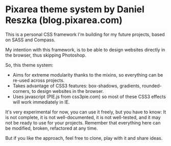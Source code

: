 Pixarea theme system
by Daniel Reszka (blog.pixarea.com)
===================================

This is a personal CSS framework I'm building for my future projects, based on SASS and Compass.

My intention with this framework, is to be able to design websites directly in the browser, thus skipping Photoshop.

So, this theme system:

* Aims for extreme modularity thanks to the mixins, so everything can be re-used across projects. 
* Takes advantage of CSS3 features: box-shadows, gradients, rounded-corners, to design websites in the browser.
* Uses javascript (PIE.js from css3pie.com) so most of these CSS3 effects will work immediately in IE.

It's very experimental for now, you can use it freely, but you have to know:
It is not complete, it is not well-documented, it is not well-tested, and it may not be ready to use for your projects.
Remember that everything here can be modified, broken, refactored at any time.

But if you like the approach, feel free to clone, play with it and share ideas.





